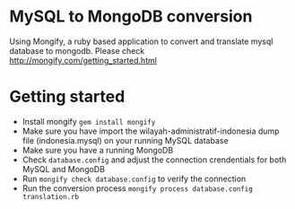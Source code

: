 # MySQL to MongoDB conversion
Using Mongify, a ruby based application to convert and translate mysql database to mongodb.
Please check http://mongify.com/getting_started.html

# Getting started
- Install mongify `gem install mongify`
- Make sure you have import the wilayah-administratif-indonesia dump file (indonesia.mysql) on your running MySQL database
- Make sure you have a running MongoDB
- Check `database.config` and adjust the connection crendentials for both MySQL and MongoDB
- Run `mongify check database.config` to verify the connection
- Run the conversion process `mongify process database.config translation.rb`
